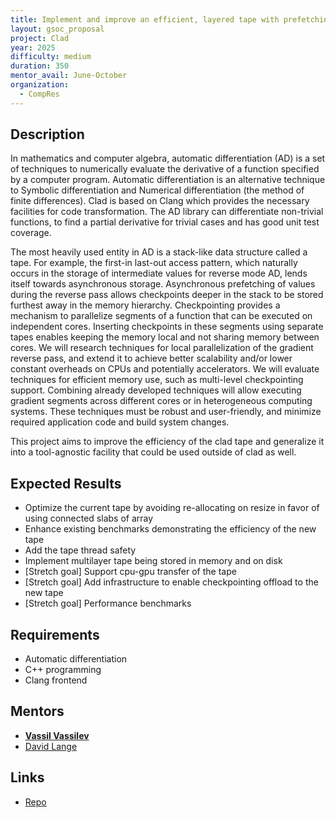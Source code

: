 ```yaml
---
title: Implement and improve an efficient, layered tape with prefetching capabilities
layout: gsoc_proposal
project: Clad
year: 2025
difficulty: medium
duration: 350
mentor_avail: June-October
organization:
  - CompRes
---
```


## Description

In mathematics and computer algebra, automatic differentiation (AD) is a set of techniques to numerically evaluate the derivative of a function specified by a computer program. Automatic differentiation is an alternative technique to Symbolic differentiation and Numerical differentiation (the  method of finite differences). Clad is based on Clang which provides the necessary facilities for code transformation. The AD library can differentiate non-trivial functions, to find a partial derivative for trivial cases and has good unit test coverage.

The most heavily used entity in AD is a stack-like data structure called a tape. For example, the first-in last-out access pattern, which naturally occurs in the storage of intermediate values for reverse mode AD, lends itself towards asynchronous storage. Asynchronous prefetching of values during the reverse pass allows checkpoints deeper in the stack to be stored furthest away in the memory hierarchy. Checkpointing provides a mechanism to parallelize segments of a function that can be executed on independent cores. Inserting checkpoints in these segments using separate tapes enables keeping the memory local and not sharing memory between cores. We will research techniques for local parallelization of the gradient reverse pass, and extend it to achieve better scalability and/or lower constant overheads on CPUs and potentially accelerators. We will evaluate techniques for efficient memory use, such as multi-level checkpointing support. Combining already developed techniques will allow executing gradient segments across different cores or in heterogeneous computing systems. These techniques must be robust and user-friendly, and minimize required application code and build system changes.

This project aims to improve the efficiency of the clad tape and generalize it into a tool-agnostic facility that could be used outside of clad as well.

## Expected Results

* Optimize the current tape by avoiding re-allocating on resize in favor of using connected slabs of array
* Enhance existing benchmarks demonstrating the efficiency of the new tape
* Add the tape thread safety
* Implement multilayer tape being stored in memory and on disk
* [Stretch goal] Support cpu-gpu transfer of the tape
* [Stretch goal] Add infrastructure to enable checkpointing offload to the new tape
* [Stretch goal] Performance benchmarks


## Requirements

* Automatic differentiation
* C++ programming
* Clang frontend

## Mentors
* **[Vassil Vassilev](mailto:vvasilev@cern.ch)**
* [David Lange](mailto:david.lange@cern.ch)

## Links
* [Repo](https://github.com/vgvassilev/clad)
